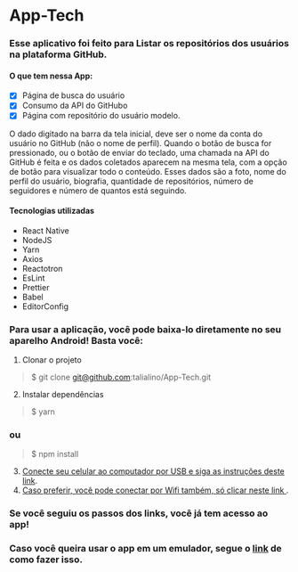 # App-Tech

### Esse aplicativo foi feito para Listar os repositórios dos usuários na plataforma GitHub. 

 #### O que tem nessa App:
 - [x] Página de busca do usuário
 - [x] Consumo da API do GitHubo 
 - [x] Página com repositório do usuário modelo.
 
 O dado digitado na barra da tela inicial, deve ser o nome da conta do usuário no GitHub (não o nome de perfil). Quando o botão de busca for pressionado, ou o botão de enviar do teclado, uma chamada na API do GitHub é feita e os dados coletados aparecem na mesma tela, com a opção de botão para visualizar todo o conteúdo. Esses dados são a foto, nome do perfil do usuário, biografia, quantidade de repositórios, número de seguidores e número de quantos está seguindo.
 
 #### Tecnologias utilizadas
 - React Native
 - NodeJS
 - Yarn
 - Axios
 - Reactotron
 - EsLint
 - Prettier
 - Babel
 - EditorConfig
 
### Para usar a aplicação, você pode baixa-lo diretamente no seu aparelho Android! Basta você:
 1. Clonar o projeto
> $ git clone git@github.com:talialino/App-Tech.git

 2. Instalar dependências
> $ yarn

### ou

> $ npm install
 3. [Conecte seu celular ao computador por USB e siga as instruções deste link](https://react-native.rocketseat.dev/usb/android).
 4. [Caso preferir, você pode conectar por Wifi também, só clicar neste link ](https://react-native.rocketseat.dev/wifi/android).
 
 ### Se você seguiu os passos dos links, você já tem acesso ao app!
 
### Caso você queira usar o app em um emulador, segue o [link](https://react-native.rocketseat.dev/android/emulador) de como fazer isso.
 



